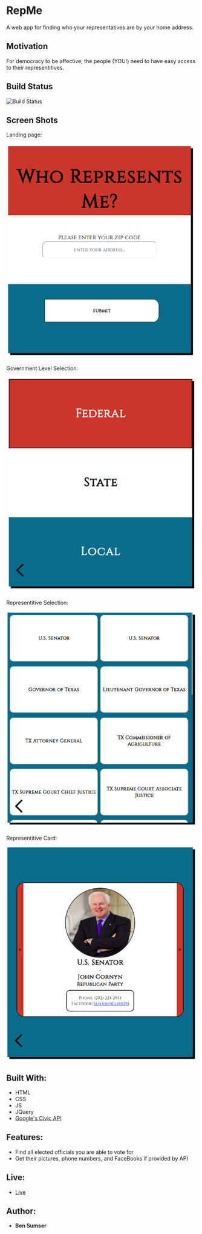 # RepMe

A web app for finding who your representatives are by your home address.

## Motivation

For democracy to be affective, the people (YOU!) need to have easy access to their representitives.

## Build Status

![Build Status](https://travis-ci.org/thinkful-c11/book-thing.io.svg?branch=master)

## Screen Shots

Landing page:

![landing page](screenshots/landing.png)

Government Level Selection:

![level select](screenshots/level.png)

Representitive Selection:

![rep select](screenshots/rep.png)

Representitive Card:

![rep card](screenshots/rep_card.png)

## Built With:

* HTML
* CSS
* JS
* JQuery
* [Google's Civic API](https://developers.google.com/civic-information/)

## Features:

* Find all elected officials you are able to vote for
* Get their pictures, phone numbers, and FaceBooks if provided by API

## Live:

- [Live](https://omegacoo.github.io/repme/)

## Author:

* **Ben Sumser**
